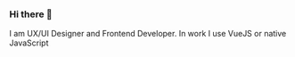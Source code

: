 ### Hi there 👋

I am UX/UI Designer and Frontend Developer.
In work I use VueJS or native JavaScript
